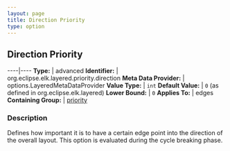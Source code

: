 ```yaml
---
layout: page
title: Direction Priority
type: option
---
```

## Direction Priority

----|----
**Type:** | advanced
**Identifier:** | org.eclipse.elk.layered.priority.direction
**Meta Data Provider:** | options.LayeredMetaDataProvider
**Value Type:** | `int`
**Default Value:** | `0` (as defined in org.eclipse.elk.layered)
**Lower Bound:** | `0`
**Applies To:** | edges
**Containing Group:** | [priority](org-eclipse-elk-layered-priority)

### Description

Defines how important it is to have a certain edge point into the direction of the overall layout. This option is evaluated during the cycle breaking phase.
